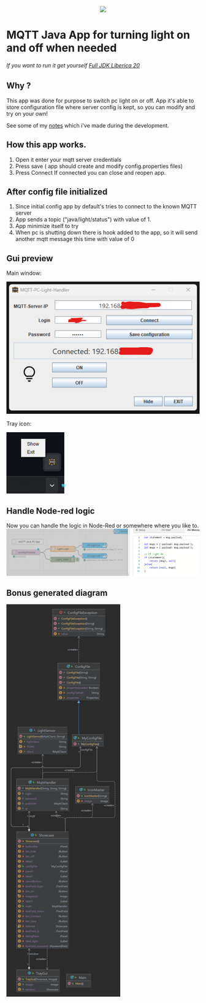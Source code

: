 <p align="center"><img src="http://www.markurion.eu/wp-content/uploads/2017/01/unnamed.gif"></p>

# MQTT Java App for turning light on and off when needed
###### If you want to run it get yourself [Full JDK Liberica 20](https://bell-sw.com/pages/downloads/)

## Why ? 
This app was done for purpose to switch pc light on or off. 
App it's able to store configuration file where server config 
is kept, so you can modify and try on your own!

See some of my [notes](/readme/notes.pdf) which i've made during the development.

## How this app works.
1. Open it enter your mqtt server credentials
2. Press save ( app should create and modify config.properties files)
3. Press Connect If connected you can close and reopen app.

## After config file initialized
1. Since initial config app by default's tries to connect to the known MQTT server
2. App sends a topic ("java/light/status") with value of 1.
3. App minimize itself to try 
4. When pc is shutting down there is hook added to the app, so it will send another mqtt message this time with value of 0

## Gui preview
Main window:

![GUI](/readme/app.png)

Tray icon:

![tray](/readme/tray.png)

## Handle Node-red logic
Now you can handle the logic in Node-Red or somewhere where you like to.
![nodered](/readme/nodered.png)

## Bonus generated diagram
![diagram](/readme/diagram.png)
